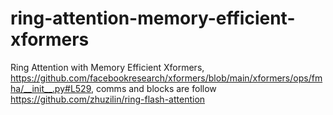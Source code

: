 # ring-attention-memory-efficient-xformers

Ring Attention with Memory Efficient Xformers, https://github.com/facebookresearch/xformers/blob/main/xformers/ops/fmha/__init__.py#L529, comms and blocks are follow https://github.com/zhuzilin/ring-flash-attention
